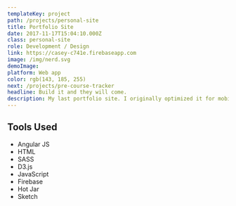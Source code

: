 ```yaml
---
templateKey: project
path: /projects/personal-site
title: Portfolio Site
date: 2017-11-17T15:04:10.000Z
class: personal-site
role: Development / Design
link: https://casey-c741e.firebaseapp.com
image: /img/nerd.svg
demoImage:
platform: Web app
color: rgb(143, 185, 255)
next: /projects/pre-course-tracker
headline: Build it and they will come.
description: My last portfolio site. I originally optimized it for mobile devices but through analytics came to find out my visitors were mostly on desktop so I pivoted a couple times to optimize the experience for those users. My favorite parts that I worked on were probably the D3 chart that reflected my skills at the time and the hexagon grid that was done completely with CSS.
---
```


## Tools Used

* Angular JS
* HTML
* SASS
* D3.js
* JavaScript
* Firebase
* Hot Jar
* Sketch
